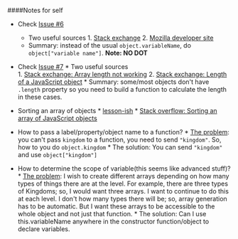 

####Notes for self
* Check [Issue #6](https://github.com/NikhilRO/Grade12_Assignments/issues/6)
    * Two useful sources
          1. [Stack exchange](http://stackoverflow.com/questions/8317982/access-javascript-object-with-space-in-key)
          2. [Mozilla developer site](https://developer.mozilla.org/en-US/docs/Web/JavaScript/Guide/Working_with_Objects)
    * Summary: instead of the usual `object.variableName`, do `object["variable name"]`. **Note: NO DOT** 
    
* Check [Issue #7](https://github.com/NikhilRO/Grade12_Assignments/issues/7)
      * Two useful sources                                                
         1.  [Stack exchange: Array length not working](http://stackoverflow.com/questions/13541965/array-length-not-working)
         2.  [Stack exchange: Length of a JavaScript object](http://stackoverflow.com/questions/5223/length-of-a-javascript-object)
      * Summary: some/most objects don't have `.length` property so you need to build a function to calculate the length in these cases.  
* Sorting an array of objects
       * [lesson-ish](http://www.javascriptkit.com/javatutors/arraysort2.shtml)
       * [Stack overflow: Sorting an array of JavaScript objects](http://stackoverflow.com/questions/979256/sorting-an-array-of-javascript-objects)
* How to pass a label/property/object name to a function?
       * [The problem](https://github.com/NikhilRO/Grade12_Assignments/blob/9f0e442cfc69ce9feb6f68eb5898de72fa2fbb21/Culminating/sketch.js#L25): you can't pass `kingdom` to a function, you need to send `"kingdom"`. So, how to you do `object.kingdom`
       * The solution: You can send `"kingdom"` and use `object["kingdom"]`
* How to determine the scope of variable(this seems like advanced stuff)? 
       * [The problem](
https://github.com/NikhilRO/Grade12_Assignments/blob/8e878c095da56dae2922bd727863ecbe7c7fac37/Culminating/Bubble.js#L1): I wish to create different arrays depending on how many types of things there are at the level. For example, there are three types of Kingdoms; so, I would want three arrays. I want to continue to do this at each level. I don't how many types there will be; so, array generation has to be automatic. But I want these arrays to be accessible to the whole object and not just that function.
       * The solution: Can I use this.variableName anywhere in the constructor function/object to declare variables.
